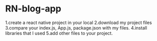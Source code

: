 # RN-blog-app


1.create a react native project in your local 
2.download my project files
3.compare your index.js, App.js, package.json with my files.
4.install libraries that I used 
5.add other files to your project.
